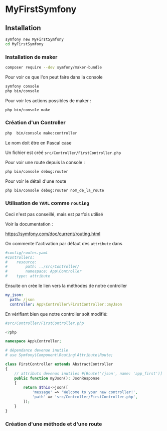 # MyFirstSymfony

## Installation

```bash
symfony new MyFirstSymfony
cd MyFirstSymfony
```

### Installation de maker

```bash
composer require --dev symfony/maker-bundle
```

Pour voir ce que l'on peut faire dans la console

```bash
symfony console
php bin/console
```

Pour voir les actions possibles de maker :

```bash
php bin/console make
```

### Création d'un Controller

```bash
php  bin/console make:controller
```

Le nom doit être en Pascal case

Un fichier est créé `src/Controller/FirstController.php`

Pour voir une route depuis la console :

```bash
php bin/console debug:router
```

Pour voir le détail d'une route

```bash
php bin/console debug:router nom_de_la_route
```

### Utilisation de `YAML` comme `routing`

Ceci n'est pas conseillé, mais est parfois utilisé

Voir la documentation :

https://symfony.com/doc/current/routing.html

On commente l'activation par défaut des `attribute` dans

```yaml
#config/routes.yaml
#controllers:
#    resource:
#        path: ../src/Controller/
#        namespace: App\Controller
#    type: attribute
```

Ensuite on crée le lien vers la méthodes de notre controller

```yaml
my_json:
  path: /json
  controller: App\Controller\FirstController::myJson
```

En vérifiant bien que notre controller soit modifié:

```php
#src/Controller/FirstController.php

<?php

namespace App\Controller;

# dépendance devenue inutile
# use Symfony\Component\Routing\Attribute\Route;

class FirstController extends AbstractController
{
    // attributs devenus inutiles #[Route('/json', name: 'app_first')]
    public function myJson(): JsonResponse
    {
        return $this->json([
            'message' => 'Welcome to your new controller!',
            'path' => 'src/Controller/FirstController.php',
        ]);
    }
}

```

### Création d'une méthode et d'une route

```php


```

